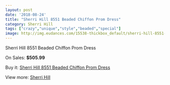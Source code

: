 ```yaml
---
layout: post
date: '2018-08-24'
title: "Sherri Hill 8551 Beaded Chiffon Prom Dress"
category: Sherri Hill
tags: ["crazy","unique","style","beaded","special"]
image: http://img.eudances.com/15538-thickbox_default/sherri-hill-8551-beaded-chiffon-prom-dress.jpg
---
```

Sherri Hill 8551 Beaded Chiffon Prom Dress

On Sales: **$505.99**
<a href="https://www.eudances.com/en/sherri-hill/4594-sherri-hill-8551-beaded-chiffon-prom-dress.html"><amp-img layout="responsive" width="600" height="600" src="//img.eudances.com/15538-thickbox_default/sherri-hill-8551-beaded-chiffon-prom-dress.jpg" alt="Sherri Hill 8551 Beaded Chiffon Prom Dress 0" /></a>

Buy it: [Sherri Hill 8551 Beaded Chiffon Prom Dress](https://www.eudances.com/en/sherri-hill/4594-sherri-hill-8551-beaded-chiffon-prom-dress.html "Sherri Hill 8551 Beaded Chiffon Prom Dress")

View more: [Sherri Hill](https://www.eudances.com/en/80-Sherri-Hill "Sherri Hill")